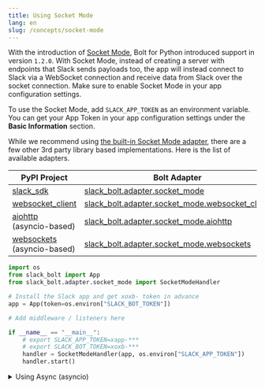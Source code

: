 ```yaml
---
title: Using Socket Mode
lang: en
slug: /concepts/socket-mode
---
```


With the introduction of [Socket Mode](https://api.slack.com/apis/connections/socket), Bolt for Python introduced support in version `1.2.0`. With Socket Mode, instead of creating a server with endpoints that Slack sends payloads too, the app will instead connect to Slack via a WebSocket connection and receive data from Slack over the socket connection. Make sure to enable Socket Mode in your app configuration settings. 

To use the Socket Mode, add `SLACK_APP_TOKEN` as an environment variable. You can get your App Token in your app configuration settings under the **Basic Information** section. 

While we recommend using [the built-in Socket Mode adapter](https://github.com/slackapi/bolt-python/tree/main/slack_bolt/adapter/socket_mode/builtin), there are a few other 3rd party library based implementations. Here is the list of available adapters.

|PyPI Project|Bolt Adapter|
|-|-|
|[slack_sdk](https://pypi.org/project/slack-sdk/)|[slack_bolt.adapter.socket_mode](https://github.com/slackapi/bolt-python/tree/main/slack_bolt/adapter/socket_mode/builtin)|
|[websocket_client](https://pypi.org/project/websocket_client/)|[slack_bolt.adapter.socket_mode.websocket_client](https://github.com/slackapi/bolt-python/tree/main/slack_bolt/adapter/socket_mode/websocket_client)|
|[aiohttp](https://pypi.org/project/aiohttp/) (asyncio-based)|[slack_bolt.adapter.socket_mode.aiohttp](https://github.com/slackapi/bolt-python/tree/main/slack_bolt/adapter/socket_mode/aiohttp)|
|[websockets](https://pypi.org/project/websockets/) (asyncio-based)|[slack_bolt.adapter.socket_mode.websockets](https://github.com/slackapi/bolt-python/tree/main/slack_bolt/adapter/socket_mode/websockets)|


```python
import os
from slack_bolt import App
from slack_bolt.adapter.socket_mode import SocketModeHandler

# Install the Slack app and get xoxb- token in advance
app = App(token=os.environ["SLACK_BOT_TOKEN"])

# Add middleware / listeners here

if __name__ == "__main__":
    # export SLACK_APP_TOKEN=xapp-***
    # export SLACK_BOT_TOKEN=xoxb-***
    handler = SocketModeHandler(app, os.environ["SLACK_APP_TOKEN"])
    handler.start()
```

<details>
<summary >
Using Async (asyncio)
</summary>

To use the asyncio-based adapters such as aiohttp, your whole app needs to be compatible with asyncio's async/await programming model. `AsyncSocketModeHandler` is available for running `AsyncApp` and its async middleware and listeners. 

To learn how to use `AsyncApp`, checkout the [using Async](/concepts/async) document and relevant [examples](https://github.com/slackapi/bolt-python/tree/main/examples).

```python
from slack_bolt.app.async_app import AsyncApp
# The default is the aiohttp based implementation
from slack_bolt.adapter.socket_mode.async_handler import AsyncSocketModeHandler

app = AsyncApp(token=os.environ["SLACK_BOT_TOKEN"])

# Add middleware / listeners here

async def main():
    handler = AsyncSocketModeHandler(app, os.environ["SLACK_APP_TOKEN"])
    await handler.start_async()

if __name__ == "__main__":
    import asyncio
    asyncio.run(main())
```
</details>